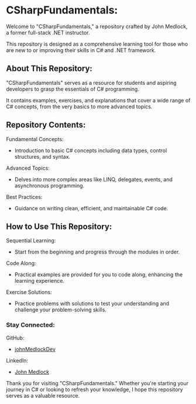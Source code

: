# CSharpFundamentals:

Welcome to "CSharpFundamentals," a repository crafted by John Medlock, a former full-stack .NET instructor. 

This repository is designed as a comprehensive learning tool for those who are new to or improving their skills in C# and .NET framework.

## About This Repository:

"CSharpFundamentals" serves as a resource for students and aspiring developers to grasp the essentials of C# programming. 

It contains examples, exercises, and explanations that cover a wide range of C# concepts, from the very basics to more advanced topics.

## Repository Contents:

Fundamental Concepts: 
- Introduction to basic C# concepts including data types, control structures, and syntax.

Advanced Topics:
- Delves into more complex areas like LINQ, delegates, events, and asynchronous programming.

Best Practices: 
- Guidance on writing clean, efficient, and maintainable C# code.

## How to Use This Repository:

Sequential Learning: 
- Start from the beginning and progress through the modules in order.

Code Along: 
- Practical examples are provided for you to code along, enhancing the learning experience.

Exercise Solutions: 
- Practice problems with solutions to test your understanding and challenge your problem-solving skills.

### Stay Connected:

GitHub: 
- [johnMedlockDev](https://github.com/johnMedlockDev)

LinkedIn: 
- [John Medlock](https://www.linkedin.com/in/john-medlock-dev/)

Thank you for visiting "CSharpFundamentals." Whether you're starting your journey in C# or looking to refresh your knowledge, I hope this repository serves as a valuable resource.

